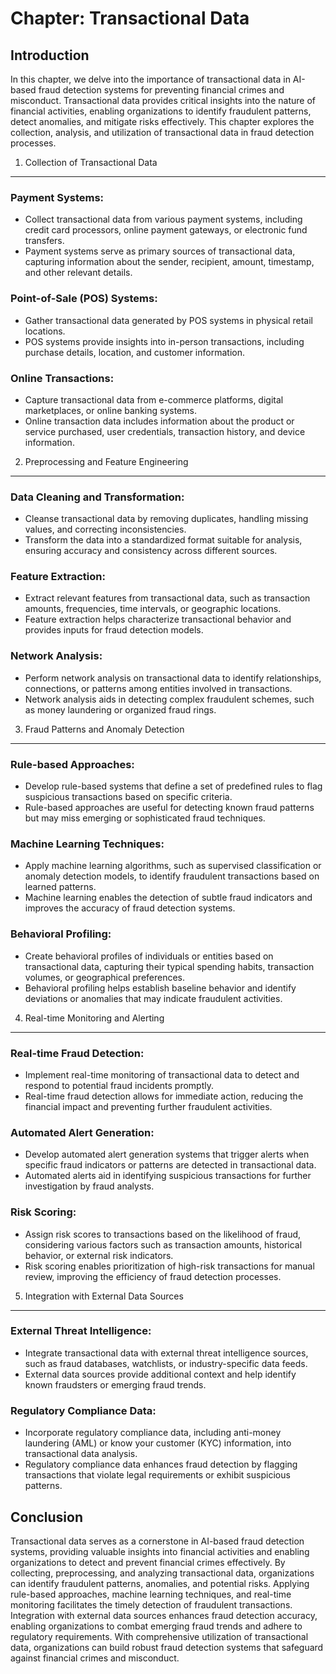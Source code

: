 Chapter: Transactional Data
===========================

Introduction
------------

In this chapter, we delve into the importance of transactional data in AI-based fraud detection systems for preventing financial crimes and misconduct. Transactional data provides critical insights into the nature of financial activities, enabling organizations to identify fraudulent patterns, detect anomalies, and mitigate risks effectively. This chapter explores the collection, analysis, and utilization of transactional data in fraud detection processes.

1. Collection of Transactional Data
-----------------------------------

### Payment Systems:

* Collect transactional data from various payment systems, including credit card processors, online payment gateways, or electronic fund transfers.
* Payment systems serve as primary sources of transactional data, capturing information about the sender, recipient, amount, timestamp, and other relevant details.

### Point-of-Sale (POS) Systems:

* Gather transactional data generated by POS systems in physical retail locations.
* POS systems provide insights into in-person transactions, including purchase details, location, and customer information.

### Online Transactions:

* Capture transactional data from e-commerce platforms, digital marketplaces, or online banking systems.
* Online transaction data includes information about the product or service purchased, user credentials, transaction history, and device information.

2. Preprocessing and Feature Engineering
----------------------------------------

### Data Cleaning and Transformation:

* Cleanse transactional data by removing duplicates, handling missing values, and correcting inconsistencies.
* Transform the data into a standardized format suitable for analysis, ensuring accuracy and consistency across different sources.

### Feature Extraction:

* Extract relevant features from transactional data, such as transaction amounts, frequencies, time intervals, or geographic locations.
* Feature extraction helps characterize transactional behavior and provides inputs for fraud detection models.

### Network Analysis:

* Perform network analysis on transactional data to identify relationships, connections, or patterns among entities involved in transactions.
* Network analysis aids in detecting complex fraudulent schemes, such as money laundering or organized fraud rings.

3. Fraud Patterns and Anomaly Detection
---------------------------------------

### Rule-based Approaches:

* Develop rule-based systems that define a set of predefined rules to flag suspicious transactions based on specific criteria.
* Rule-based approaches are useful for detecting known fraud patterns but may miss emerging or sophisticated fraud techniques.

### Machine Learning Techniques:

* Apply machine learning algorithms, such as supervised classification or anomaly detection models, to identify fraudulent transactions based on learned patterns.
* Machine learning enables the detection of subtle fraud indicators and improves the accuracy of fraud detection systems.

### Behavioral Profiling:

* Create behavioral profiles of individuals or entities based on transactional data, capturing their typical spending habits, transaction volumes, or geographical preferences.
* Behavioral profiling helps establish baseline behavior and identify deviations or anomalies that may indicate fraudulent activities.

4. Real-time Monitoring and Alerting
------------------------------------

### Real-time Fraud Detection:

* Implement real-time monitoring of transactional data to detect and respond to potential fraud incidents promptly.
* Real-time fraud detection allows for immediate action, reducing the financial impact and preventing further fraudulent activities.

### Automated Alert Generation:

* Develop automated alert generation systems that trigger alerts when specific fraud indicators or patterns are detected in transactional data.
* Automated alerts aid in identifying suspicious transactions for further investigation by fraud analysts.

### Risk Scoring:

* Assign risk scores to transactions based on the likelihood of fraud, considering various factors such as transaction amounts, historical behavior, or external risk indicators.
* Risk scoring enables prioritization of high-risk transactions for manual review, improving the efficiency of fraud detection processes.

5. Integration with External Data Sources
-----------------------------------------

### External Threat Intelligence:

* Integrate transactional data with external threat intelligence sources, such as fraud databases, watchlists, or industry-specific data feeds.
* External data sources provide additional context and help identify known fraudsters or emerging fraud trends.

### Regulatory Compliance Data:

* Incorporate regulatory compliance data, including anti-money laundering (AML) or know your customer (KYC) information, into transactional data analysis.
* Regulatory compliance data enhances fraud detection by flagging transactions that violate legal requirements or exhibit suspicious patterns.

Conclusion
----------

Transactional data serves as a cornerstone in AI-based fraud detection systems, providing valuable insights into financial activities and enabling organizations to detect and prevent financial crimes effectively. By collecting, preprocessing, and analyzing transactional data, organizations can identify fraudulent patterns, anomalies, and potential risks. Applying rule-based approaches, machine learning techniques, and real-time monitoring facilitates the timely detection of fraudulent transactions. Integration with external data sources enhances fraud detection accuracy, enabling organizations to combat emerging fraud trends and adhere to regulatory requirements. With comprehensive utilization of transactional data, organizations can build robust fraud detection systems that safeguard against financial crimes and misconduct.

